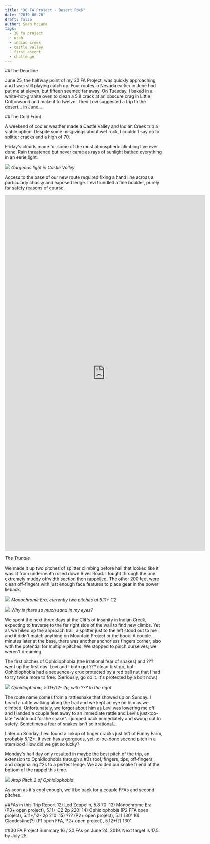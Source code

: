 ```yaml
---
title: "30 FA Project - Desert Rock"
date: "2019-06-26"
draft: false
author: Sean McLane
tags:
  - 30 fa project
  - utah
  - indian creek
  - castle valley
  - first ascent
  - challenge
---
```


##The Deadline

June 25, the halfway point of my 30 FA Project, was quickly approaching and I was still playing catch up. Four routes in Nevada earlier in June had put me at eleven, but fifteen seemed far away. On Tuesday, I baked in a white-hot-granite oven to clean a 5.8 crack at an obscure crag in Little Cottonwood and make it to twelve. Then Levi suggested a trip to the desert... in June...

##The Cold Front

A weekend of cooler weather made a Castle Valley and Indian Creek trip a viable option. Despite some misgivings about wet rock, I couldn't say no to splitter cracks and a high of 70.

Friday's clouds made for some of the most atmospheric climbing I've ever done. Rain threatened but never came as rays of sunlight bathed everything in an eerie light.

![](castle-valley.JPG)
*Gorgeous light in Castle Valley*

Access to the base of our new route required fixing a hand line across a particularly chossy and exposed ledge. Levi trundled a fine boulder, purely for safety reasons of course.

<iframe src="https://player.vimeo.com/video/344394380" width="640" height="1138" frameborder="0" allow="autoplay; fullscreen" allowfullscreen></iframe>

*The Trundle*

We made it up two pitches of splitter climbing before hail that looked like it was lit from underneath rolled down River Road. I fought through the one extremely muddy offwidth section then rappelled. The other 200 feet were clean off-fingers with just enough face features to place gear in the power lieback.

![](monochrome-era.JPG)
*Monochrome Era, currently two pitches at 5.11+ C2*

![](dirty.JPG)
*Why is there so much sand in my eyes?*

We spent the next three days at the Cliffs of Insanity in Indian Creek, expecting to traverse to the far right side of the wall to find new climbs. Yet as we hiked up the approach trail, a splitter just to the left stood out to me and it didn't match anything on Mountain Project or the book. A couple minutes later at the base, there was another anchorless fingers corner, also with the potential for multiple pitches. We stopped to pinch ourselves; we weren't dreaming.

The first pitches of Ophidiophobia (the irrational fear of snakes) and ??? went up the first day. Levi and I both got ??? clean first go, but Ophidiophobia had a sequence-y crux protected by a red ball nut that I had to try twice more to free. (Seriously, go do it. It's protected by a bolt now.)

![](ophidiophobia.JPG)
*Ophidiophobia, 5.11+/12- 2p, with ??? to the right*

The route name comes from a rattlesnake that showed up on Sunday. I heard a rattle walking along the trail and we kept an eye on him as we climbed. Unfortunately, we forgot about him as Levi was lowering me off and I landed a couple feet away to an immediate rattle and Levi's just-too-late "watch out for the snake". I jumped back immediately and swung out to safety. Sometimes a fear of snakes isn't so irrational...

Later on Sunday, Levi found a linkup of finger cracks just left of Funny Farm, probably 5.12+. It even has a gorgeous, yet-to-be-done second pitch in a stem box! How did we get so lucky?

Monday's half day only resulted in maybe the best pitch of the trip, an extension to Ophidiophobia through a #3s roof, fingers, tips, off-fingers, and diagonaling #2s to a perfect ledge. We avoided our snake friend at the bottom of the rappel this time.

![](ophidiophobia-2.jpg)
*Atop Pitch 2 of Ophidiophobia*

As soon as it's cool enough, we'll be back for a couple FFAs and second pitches.

##FAs in this Trip Report
12) Led Zeppelin, 5.8 70'
13) Monochrome Era (P3+ open project), 5.11+ C2 2p 220'
14) Ophidiophobia (P2 FFA open project), 5.11+/12- 2p 210'
15) ??? (P2+ open project), 5.11 130'
16) Clandestine(?) (P1 open FFA, P2+ open project), 5.12+(?) 130'

##30 FA Project Summary
16 / 30 FAs on June 24, 2019. Next target is 17.5 by July 25.